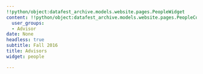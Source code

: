 ```yaml
---
!!python/object:datafest_archive.models.website.pages.PeopleWidget
content: !!python/object:datafest_archive.models.website.pages.PeopleContent
  user_groups:
  - Advisor
date: None
headless: true
subtitle: Fall 2016
title: Advisors
widget: people

---
```

